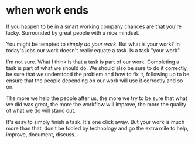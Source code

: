 
# when work ends

If you happen to be in a smart working company chances are that you're lucky.
Surrounded by great people with a nice mindset.

You might be tempted to _simply do your work_. But what is your work?
In today's jobs our work doesn't really equate a task.
Is a task "your work".

I'm not sure. What I think is that a task is part of our work.
Completing a task is part of what we should do.
We should also be sure to do it correctly, be sure that we understood the problem and how to fix it, following up to be ensure that the people depending on our work will use it correctly and so on.

The more we help the people after us, the more we try to be sure that what we did was great, the more the workflow will improve, the more the quality of what we do will stand out.

It's easy to simply finish a task. It's one click away.
But your work is much more than that, don't be fooled by technology and go the extra mile to help, improve, document, discuss.
